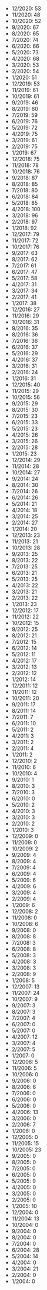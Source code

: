 *  12/2020: 53
*  11/2020: 48
*  10/2020: 52
*  9/2020: 67
*  8/2020: 65
*  7/2020: 74
*  6/2020: 66
*  5/2020: 73
*  4/2020: 68
*  3/2020: 53
*  2/2020: 54
*  1/2020: 51
*  12/2019: 53
*  11/2019: 61
*  10/2019: 61
*  9/2019: 46
*  8/2019: 60
*  7/2019: 59
*  6/2019: 76
*  5/2019: 72
*  4/2019: 75
*  3/2019: 61
*  2/2019: 75
*  1/2019: 67
*  12/2018: 75
*  11/2018: 78
*  10/2018: 76
*  9/2018: 87
*  8/2018: 85
*  7/2018: 80
*  6/2018: 84
*  5/2018: 85
*  4/2018: 100
*  3/2018: 96
*  2/2018: 97
*  1/2018: 92
*  12/2017: 79
*  11/2017: 72
*  10/2017: 76
*  9/2017: 63
*  8/2017: 62
*  7/2017: 61
*  6/2017: 47
*  5/2017: 58
*  4/2017: 31
*  3/2017: 34
*  2/2017: 41
*  1/2017: 38
*  12/2016: 27
*  11/2016: 29
*  10/2016: 31
*  9/2016: 35
*  8/2016: 36
*  7/2016: 36
*  6/2016: 37
*  5/2016: 29
*  4/2016: 37
*  3/2016: 31
*  2/2016: 24
*  1/2016: 31
*  12/2015: 40
*  11/2015: 29
*  10/2015: 56
*  9/2015: 29
*  8/2015: 30
*  7/2015: 23
*  6/2015: 33
*  5/2015: 23
*  4/2015: 26
*  3/2015: 26
*  2/2015: 28
*  1/2015: 23
*  12/2014: 29
*  11/2014: 28
*  10/2014: 27
*  9/2014: 24
*  8/2014: 30
*  7/2014: 26
*  6/2014: 26
*  5/2014: 21
*  4/2014: 18
*  3/2014: 25
*  2/2014: 27
*  1/2014: 20
*  12/2013: 23
*  11/2013: 21
*  10/2013: 28
*  9/2013: 25
*  8/2013: 22
*  7/2013: 25
*  6/2013: 21
*  5/2013: 25
*  4/2013: 22
*  3/2013: 21
*  2/2013: 22
*  1/2013: 23
*  12/2012: 17
*  11/2012: 22
*  10/2012: 15
*  9/2012: 25
*  8/2012: 21
*  7/2012: 15
*  6/2012: 14
*  5/2012: 11
*  4/2012: 17
*  3/2012: 13
*  2/2012: 12
*  1/2012: 14
*  12/2011: 12
*  11/2011: 12
*  10/2011: 20
*  9/2011: 17
*  8/2011: 14
*  7/2011: 7
*  6/2011: 10
*  5/2011: 2
*  4/2011: 3
*  3/2011: 2
*  2/2011: 4
*  1/2011: 2
*  12/2010: 2
*  11/2010: 6
*  10/2010: 4
*  9/2010: 1
*  8/2010: 3
*  7/2010: 3
*  6/2010: 0
*  5/2010: 2
*  4/2010: 3
*  3/2010: 3
*  2/2010: 2
*  1/2010: 3
*  12/2009: 0
*  11/2009: 0
*  10/2009: 2
*  9/2009: 4
*  8/2009: 4
*  7/2009: 4
*  6/2009: 4
*  5/2009: 6
*  4/2009: 6
*  3/2009: 4
*  2/2009: 4
*  1/2009: 6
*  12/2008: 2
*  11/2008: 0
*  10/2008: 6
*  9/2008: 0
*  8/2008: 8
*  7/2008: 3
*  6/2008: 8
*  5/2008: 3
*  4/2008: 3
*  3/2008: 3
*  2/2008: 9
*  1/2008: 5
*  12/2007: 13
*  11/2007: 24
*  10/2007: 9
*  9/2007: 3
*  8/2007: 3
*  7/2007: 4
*  6/2007: 0
*  5/2007: 0
*  4/2007: 12
*  3/2007: 4
*  2/2007: 5
*  1/2007: 0
*  12/2006: 5
*  11/2006: 5
*  10/2006: 0
*  9/2006: 0
*  8/2006: 6
*  7/2006: 0
*  6/2006: 0
*  5/2006: 0
*  4/2006: 13
*  3/2006: 0
*  2/2006: 7
*  1/2006: 0
*  12/2005: 0
*  11/2005: 15
*  10/2005: 23
*  9/2005: 0
*  8/2005: 0
*  7/2005: 0
*  6/2005: 0
*  5/2005: 9
*  4/2005: 0
*  3/2005: 0
*  2/2005: 0
*  1/2005: 10
*  12/2004: 0
*  11/2004: 13
*  10/2004: 0
*  9/2004: 0
*  8/2004: 0
*  7/2004: 0
*  6/2004: 28
*  5/2004: 14
*  4/2004: 0
*  3/2004: 21
*  2/2004: 0
*  1/2004: 0